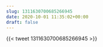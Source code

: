 ```yaml
---
slug: 1311630700685266945
date: 2020-10-01 11:35:02+00:00
draft: false
---
```


{{< tweet 1311630700685266945 >}}
